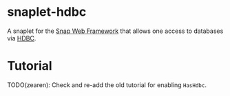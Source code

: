 # snaplet-hdbc

A snaplet for the [Snap Web Framework](https://snapframework.com/) that allows
one access to databases via [HDBC](https://hackage.haskell.org/package/HDBC).

# Tutorial

TODO(zearen): Check and re-add the old tutorial for enabling `HasHdbc`.
